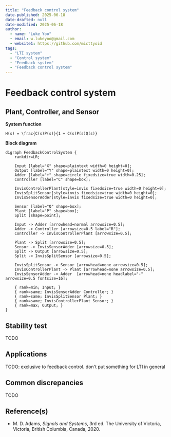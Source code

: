 ```yaml
---
title: "Feedback control system"
date-published: 2025-06-18
date-drafted: null
date-modified: 2025-06-18
author:
  - name: "Luke Yoo"
  - email: w.lukeyoo@gmail.com
  - website1: https://github.com/micttyoid
tags:
  - "LTI system"
  - "Control system"
  - "Feedback system"
  - "Feedback control system"  
---
```


# Feedback control system

## Plant, Controller, and Sensor

**System function**

```[latex]
H(s) = \frac{C(s)P(s)}{1 + C(s)P(s)Q(s)}
```

**Block diagram**

```[graphviz]
digraph FeedbackControlSystem {
    rankdir=LR;
    
    Input [label="X" shape=plaintext width=0 height=0];
    Output [label="Y" shape=plaintext width=0 height=0];
    Adder [label="+" shape=circle fixedsize=true width=0.25];
    Controller [label="C" shape=box];
    
    InvisControllerPlant[style=invis fixedsize=true width=0 height=0];
    InvisSplitSensor[style=invis fixedsize=true width=0 height=0];
    InvisSensorAdder[style=invis fixedsize=true width=0 height=0];
    
    Sensor [label="Q" shape=box];
    Plant [label="P" shape=box];
    Split [shape=point];
    
    Input -> Adder [arrowhead=normal arrowsize=0.5];
    Adder -> Controller [arrowsize=0.5 label="R"];
    Controller -> InvisControllerPlant [arrowsize=0.5];
 
    Plant -> Split [arrowsize=0.5];
    Sensor -> InvisSensorAdder [arrowsize=0.5];    
    Split -> Output [arrowsize=0.5];
    Split -> InvisSplitSensor [arrowsize=0.5];
    
    InvisSplitSensor -> Sensor [arrowhead=none arrowsize=0.5];
    InvisControllerPlant -> Plant [arrowhead=none arrowsize=0.5];
    InvisSensorAdder -> Adder  [arrowhead=none headlabel="-" arrowsize=0.5 fontsize=16];

    { rank=min; Input; }
    { rank=same; InvisSensorAdder Controller; }
    { rank=same; InvisSplitSensor Plant; }
    { rank=same; InvisControllerPlant Sensor; }
    { rank=max; Output; }
}
```

## Stability test

TODO

## Applications

TODO: exclusive to feedback control. don't put something for LTI in general

## Common discrepancies

TODO

## Reference(s)

- M. D. Adams, _Signals and Systems_, 3rd ed. The University of Victoria, Victoria, British Columbia, Canada, 2020.